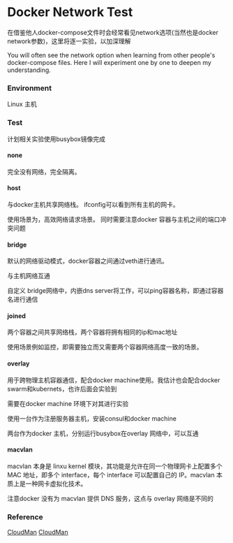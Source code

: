 # Docker Network Test

在借鉴他人docker-compose文件时会经常看见network选项(当然也是docker network参数)，这里将逐一实验，以加深理解

You will often see the network option when learning from other people's docker-compose files. 
Here I will experiment one by one to deepen my understanding.

### Environment

Linux 主机

### Test

计划相关实验使用busybox镜像完成

#### none

完全没有网络，完全隔离。

#### host

与docker主机共享网络栈。 ifconfig可以看到所有主机的网卡。

使用场景为，高效网络请求场景。 同时需要注意docker 容器与主机之间的端口冲突问题

#### bridge

默认的网络驱动模式，docker容器之间通过veth进行通讯。

与主机网络互通

自定义 bridge网络中，内嵌dns server将工作，可以ping容器名称，即通过容器名进行通信

#### joined

两个容器之间共享网络栈，两个容器将拥有相同的ip和mac地址

使用场景例如监控，即需要独立而又需要两个容器网络高度一致的场景。

#### overlay

用于跨物理主机容器通信，配合docker machine使用。我估计也会配合docker swarm和kubernets，也许后面会实验到

需要在docker machine 环境下对其进行实验

使用一台作为注册服务器主机，安装consul和docker machine

两台作为docker 主机，分别运行busybox在overlay 网络中，可以互通

#### macvlan

macvlan 本身是 linxu kernel 模块，其功能是允许在同一个物理网卡上配置多个 MAC 地址，即多个 interface，每个 interface 可以配置自己的 IP。macvlan 本质上是一种网卡虚拟化技术。

注意docker 没有为 macvlan 提供 DNS 服务，这点与 overlay 网络是不同的

### Reference
[CloudMan](https://www.cnblogs.com/CloudMan6/default.html?page=19)
[CloudMan](https://mp.weixin.qq.com/s/7o8QxGydMTUe4Q7Tz46Diw)